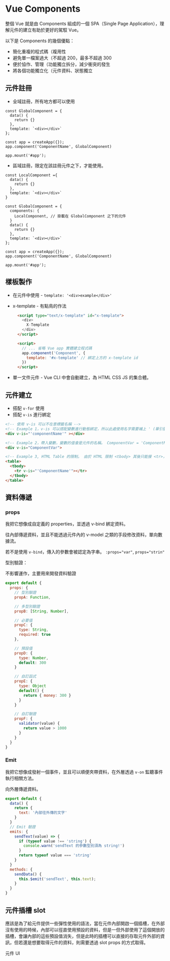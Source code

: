 # Vue Components

整個 Vue 就是由 Components 組成的一個 SPA（Single Page Application），理解元件的建立有助於更好的駕馭 Vue。

以下是 Components 的幾個優點：

- 簡化重複的程式碼（複用性
- 避免單一檔案過大（不超過 200，最多不超過 300
- 便於協作、管理（功能獨立拆分，減少衝突的發生
- 將各個功能獨立化（元件資料、狀態獨立

## 元件註冊

- 全域註冊，所有地方都可以使用

```js{1-5,9}
const GlobalComponent = {
  data() {
    return {}
  },
  template: `<div></div>`
};

const app = createApp({});
app.component('ComponentName', GlobalComponent)

app.mount('#app');
```

- 區域註冊，限定在該註冊元件之下，才能使用。

```js{1-6,9-11}
const LocalComponent ={
  data() {
    return {}
  },
  template: `<div></div>`
}

const GlobalComponent = {
  components: {
    LocalComponent, // 掛載在 GlobalComponent 之下的元件
  }
  data() {
    return {}
  },
  template: `<div></div>`
};

const app = createApp({});
app.component('ComponentName', GlobalComponent)

app.mount('#app');
```

## 樣板製作

- 在元件中使用 - `template: '<div>example</div>'`
- x-template - 有點鳥的作法

  ```html
    <script type="text/x-template" id="x-template">
      <div>
        X-Template
      </div>
    </script>

    <script>
      // ... 省略 Vue app 實體建立程式碼
      app.component('Component', {
        template: '#x-template' // 綁定上方的 x-template id
      })
    </script>
  ```

- 單一文件元件 - Vue CLI 中會自動建立，為 HTML CSS JS 的集合體。

## 元件建立

- 搭配 `v-for` 使用
- 搭配 `v-is` 進行綁定

```html
<!-- 使用 v-is 可以不在意標籤名稱 -->
<!-- Example 1，v-is 可以搭配變數進行動態綁定，所以此處使用名字需要補上 ' (單引號) 傳入字串 -->
<div v-is="'componentName'" ></div>

<!-- Example 2，帶入變數，變數的值會是元件的名稱。 ComponentVar = 'ComponentName' -->
<div v-is="ComponentVar">

<!-- Example 3, HTML Table 的限制。 由於 HTML 限制 <tbody> 其後只能接 <tr>，此時則可以透過 v-is 解決問題， v-is 不在乎標籤名稱 -->
<table>
  <tbody>
    <tr v-is="'ComponentName'"></tr>
  </tbody>
</table>
```

## 資料傳遞

### props

我把它想像成自定義的 properties，並透過 v-bind 綁定資料。

往內部傳遞資料，並且不能透過元件內的 v-model 之類的手段修改資料，單向數據流。

若不是使用 `v-bind`，傳入的參數會被認定為字串。 `:props="var"`, `props="strin"`

型別驗證：

不影響運作，主要用來開發資料驗證

```js
export default {
  props: {
    // 型別驗證
    propA: Function,

    // 多型別驗證
    propB: [String, Number],

    // 必要值
    propC: {
      type: String,
      required: true
    },

    // 預設值
    propD: {
      type: Number,
      default: 300
    }

    // 自訂函式
    propE: {
      type: Object
      default() {
        return { money: 300 }
      }
    }

    // 自訂驗證
    propF: {
      validator(value) {
        return value > 1000
      }
    }
  }
}
```

### Emit

我把它想像成發射一個事件，並且可以順便夾帶資料，在外層透過 `v-on` 監聽事件執行相關方法。

向外層傳遞資料。

```js
export default {
  data() {
    return {
      text: '內部往外傳的文字'
    }
  }
  // Emit 驗證
  emits: {
    sendText(value) => {
      if (typeof value !== 'string') {
        console.warn('sendText 的參數型別須為 string!')
      }
      return typeof value === 'string'
    }
  }
  methods: {
    sendData() {
      this.$emit('sendText', this.text);
    }
  }
}
```

## 元件插槽 slot

應該是為了給元件提供一些彈性使用的語法，當在元件內部開啟一個插槽，在外部沒有使用的時候，內部可以徑直使用預設的資料，但是一但外部使用了這個開放的插槽，會讓內部的這些預設值消失，但是此時的插槽可以直接的存取元件外部的資訊，但若還是想要取得元件的資料，則需要透過 slot props 的方式取得。

元件 UI
